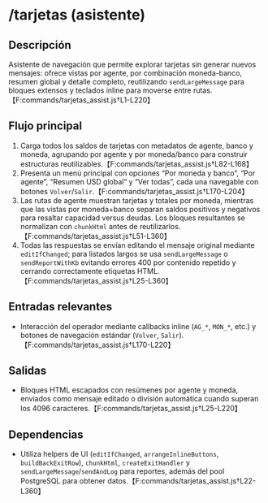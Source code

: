 # /tarjetas (asistente)

## Descripción
Asistente de navegación que permite explorar tarjetas sin generar nuevos mensajes: ofrece vistas por agente, por combinación moneda-banco, resumen global y detalle completo, reutilizando `sendLargeMessage` para bloques extensos y teclados inline para moverse entre rutas.【F:commands/tarjetas_assist.js†L1-L220】

## Flujo principal
1. Carga todos los saldos de tarjetas con metadatos de agente, banco y moneda, agrupando por agente y por moneda/banco para construir estructuras reutilizables.【F:commands/tarjetas_assist.js†L82-L168】
2. Presenta un menú principal con opciones “Por moneda y banco”, “Por agente”, “Resumen USD global” y “Ver todas”, cada una navegable con botones `Volver`/`Salir`.【F:commands/tarjetas_assist.js†L170-L204】
3. Las rutas de agente muestran tarjetas y totales por moneda, mientras que las vistas por moneda+banco separan saldos positivos y negativos para resaltar capacidad versus deudas. Los bloques resultantes se normalizan con `chunkHtml` antes de reutilizarlos.【F:commands/tarjetas_assist.js†L51-L360】
4. Todas las respuestas se envían editando el mensaje original mediante `editIfChanged`; para listados largos se usa `sendLargeMessage` o `sendReportWithKb` evitando errores 400 por contenido repetido y cerrando correctamente etiquetas HTML.【F:commands/tarjetas_assist.js†L25-L360】

## Entradas relevantes
- Interacción del operador mediante callbacks inline (`AG_*`, `MON_*`, etc.) y botones de navegación estándar (`Volver`, `Salir`).【F:commands/tarjetas_assist.js†L170-L220】

## Salidas
- Bloques HTML escapados con resúmenes por agente y moneda, enviados como mensaje editado o división automática cuando superan los 4096 caracteres.【F:commands/tarjetas_assist.js†L25-L220】

## Dependencias
- Utiliza helpers de UI (`editIfChanged`, `arrangeInlineButtons`, `buildBackExitRow`), `chunkHtml`, `createExitHandler` y `sendLargeMessage`/`sendAndLog` para reportes, además del pool PostgreSQL para obtener datos.【F:commands/tarjetas_assist.js†L22-L360】
